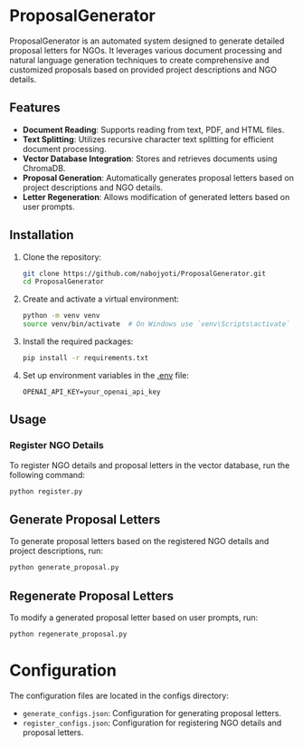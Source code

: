 # ProposalGenerator

ProposalGenerator is an automated system designed to generate detailed proposal letters for NGOs. It leverages various document processing and natural language generation techniques to create comprehensive and customized proposals based on provided project descriptions and NGO details.

## Features

- **Document Reading**: Supports reading from text, PDF, and HTML files.
- **Text Splitting**: Utilizes recursive character text splitting for efficient document processing.
- **Vector Database Integration**: Stores and retrieves documents using ChromaDB.
- **Proposal Generation**: Automatically generates proposal letters based on project descriptions and NGO details.
- **Letter Regeneration**: Allows modification of generated letters based on user prompts.


## Installation

1. Clone the repository:
    ```sh
    git clone https://github.com/nabojyoti/ProposalGenerator.git
    cd ProposalGenerator
    ```

2. Create and activate a virtual environment:
    ```sh
    python -m venv venv
    source venv/bin/activate  # On Windows use `venv\Scripts\activate`
    ```

3. Install the required packages:
    ```sh
    pip install -r requirements.txt
    ```

4. Set up environment variables in the [.env](http://_vscodecontentref_/12) file:
    ```env
    OPENAI_API_KEY=your_openai_api_key
    ```

## Usage

### Register NGO Details

To register NGO details and proposal letters in the vector database, run the following command:

```sh
python register.py
```

## Generate Proposal Letters
To generate proposal letters based on the registered NGO details and project descriptions, run:

```sh
python generate_proposal.py
```

## Regenerate Proposal Letters
To modify a generated proposal letter based on user prompts, run:

```sh
python regenerate_proposal.py
```

# Configuration
The configuration files are located in the configs directory:

- `generate_configs.json`: Configuration for generating proposal letters.
- `register_configs.json`: Configuration for registering NGO details and proposal letters.